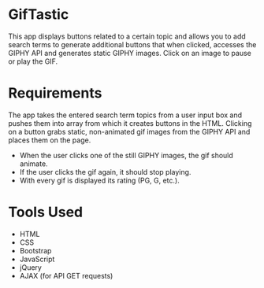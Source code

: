 # GifTastic

This app displays buttons related to a certain topic and allows you to add search terms to generate additional buttons that when clicked, accesses the GIPHY API and generates static GIPHY images. Click on an image to pause or play the GIF.

# Requirements 

The app takes the entered search term topics from a user input box and pushes them into array from which it creates buttons in the HTML. Clicking on a button grabs static, non-animated gif images from the GIPHY API and places them on the page.

* When the user clicks one of the still GIPHY images, the gif should animate.
* If the user clicks the gif again, it should stop playing.
* With every gif is displayed its rating (PG, G, etc.).

# Tools Used 

* HTML
* CSS 
* Bootstrap
* JavaScript
* jQuery
* AJAX (for API GET requests)



